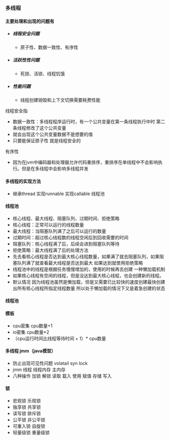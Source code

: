 ### 多线程
#### 主要处理和出现的问题有
- ##### 线程安全问题
	- 原子性、数据一致性、有序性
- ##### 活跃性性问题
	- 死锁、活锁、线程饥饿
- ##### 性能问题
	- 线程创建销毁和上下文切换需要耗费性能

线程安全指
- 数据一致性：多线程程序运行时，有一个公共变量在第一条线程执行中时 第二条线程修改了这个公共变量
- 就会出现这个公共变量数据不是想要的值 
- 只要能保证原子性 就是线程安全的

有序性
- 因为在jvm中编码器和处理器允许代码重排序，重排序在单线程中不会影响执行。但是在多线程中会影响多线程并发

#### 多线程的实现方法
- 继承thread 实现runnable 实现callable 线程池

#### 线程池
- 核心线程、最大线程、阻塞队列、过期时间、拒绝策略
- 核心线程：正常可以运行的线程数量
- 最大线程：当阻塞队列满了之后可以运行的数量
- 过期时间：超过核心线程数的线程空闲后到回收需要的时间
- 阻塞队列：核心线程满了后，后续会进到阻塞队列等待
- 拒绝策略：最大线程满了后的处理方法
- 先去看核心线程是否达到最大核心线程数量，如果满了就去阻塞队列，如果阻塞队列满了就查看最大线程是否达到最大
如果达到就使用拒绝策略
- 线程池中的线程是根据任务慢慢增加的，使用的时候再去创建 一种懒加载机制
- 如果核心线程有空闲的线程，但是没达到最大核心线程，也会创建新的线程。
- 默认情况 因为线程池虽然是懒加载，但是又需要已比较快的速度创建最快创建出所有核心线程所指定线程数量
所以处于懒加载的情况下又是着急创建的状态

#### 线程池 
#### 模板
- cpu密集 cpu数量+1
- io密集 cpu数量*2
- （cpu运行时间比线程等待时间 + 1）* cpu数量

#### 多线程 jmm（java模型）
- 防止出现可见性问题 volatail syn lock
- jmm 线程 线程内存 主内存 
- 八种操作 加锁 解锁 读取 载入 使用 赋值 存储 写入

#### 锁
- 悲观锁 乐观锁
- 独享锁 共享锁
- 读写锁 排斥锁
- 公平锁 非公平锁
- 可重入锁 自旋锁
- 轻量级锁 重量级锁
